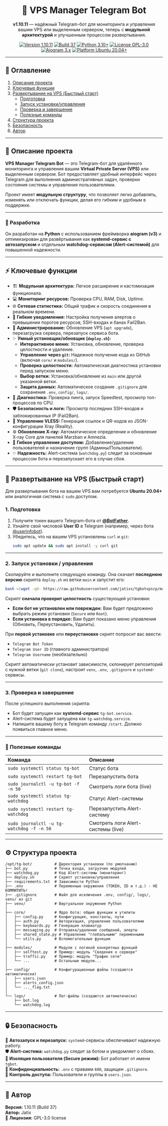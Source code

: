 <h1 align="center">🤖 VPS Manager Telegram Bot</h1>

<p align="center">
  <b >v1.10.11</b> — надёжный Telegram-бот для мониторинга и управления вашим VPS или выделенным сервером, теперь с <b>модульной архитектурой</b> и улучшенным процессом развертывания.
</p>

<p align="center">
  <a href="https://github.com/jatixs/tgbotvpscp/releases/latest"><img src="https://img.shields.io/badge/version-v1.10.11-blue?style=flat-square" alt="Version 1.10.11"/></a>
  <a href="https://github.com/jatixs/tgbotvpscp/blob/main/CHANGELOG.md"><img src="https://img.shields.io/badge/build-37-purple?style=flat-square" alt="Build 37"/></a>
  <a href="https://www.python.org/"><img src="https://img.shields.io/badge/python-3.10%2B-green?style=flat-square" alt="Python 3.10+"/></a>
  <a href="https://choosealicense.com/licenses/gpl-3.0/"><img src="https://img.shields.io/badge/license-GPL--3.0-lightgrey?style=flat-square" alt="License GPL-3.0"/></a>
  <a href="https://github.com/aiogram/aiogram"><img src="https://img.shields.io/badge/aiogram-3.x-orange?style=flat-square" alt="Aiogram 3.x"/></a>
  <a href="https://releases.ubuntu.com/focal/"><img src="https://img.shields.io/badge/platform-Ubuntu%2020.04%2B-important?style=flat-square" alt="Platform Ubuntu 20.04+"/></a>
</p>

---

## 📘 Оглавление
1. [Описание проекта](#-описание-проекта)
2. [Ключевые функции](#-ключевые-функции)
3. [Развертывание на VPS (Быстрый старт)](#-развертывание-на-vps-быстрый-старт)
   - [Подготовка](#1-подготовка)
   - [Запуск установки/управления](#2-запуск-установки--управления)
   - [Проверка и завершение](#3-проверка-и-завершение)
   - [Полезные команды](#-полезные-команды)
4. [Структура проекта](#️-структура-проекта)
5. [Безопасность](#-безопасность)
6. [Автор](#-автор)

---

## 🧩 Описание проекта

**VPS Manager Telegram Bot** — это Telegram-бот для удалённого мониторинга и управления вашим **Virtual Private Server (VPS)** или выделенным сервером. Бот предоставляет удобный интерфейс через Telegram для выполнения административных задач, проверки состояния системы и управления пользователями.

Проект имеет **модульную структуру**, что позволяет легко добавлять, изменять или отключать функции, делая его гибким и удобным в поддержке.

---

### 🐍 Разработка

Он разработан на **Python** с использованием фреймворка **aiogram (v3)** и оптимизирован для развёртывания как **systemd-сервис с автозапуском** и отдельным **watchdog-сервисом (Alert-системой)** для повышенной надежности.

---

## ⚡ Ключевые функции

* 🏗️ **Модульная архитектура:** Легкое расширение и кастомизация функционала.
* 💻 **Мониторинг ресурсов:** Проверка CPU, RAM, Disk, Uptime.
* 🌐 **Сетевая статистика:** Общий трафик и скорость соединения в реальном времени.
* 🔔 **Гибкие уведомления:** Настройка получения алертов о превышении порогов ресурсов, SSH-входах и банах Fail2Ban.
* 🧭 **Администрирование:** Обновление VPS (`apt upgrade`), перезагрузка сервера, перезапуск сервиса бота.
* ✨ **Умный установщик/обновщик (`deploy.sh`):**
    * **Интерактивное меню:** Установка, обновление, проверка целостности и удаление.
    * **Управление через `git`:** Надежное получение кода из GitHub (включая `core/` и `modules/`).
    * **Проверка целостности:** Автоматическая диагностика установки перед запуском меню.
    * **Выбор ветки:** Установка/обновление из `main` или другой указанной ветки.
    * **Защита данных:** Автоматическое создание `.gitignore` для сохранения `.env`, `config/`, `logs/`.
* 🚀 **Диагностика:** Проверка пинга, запуск Speedtest, просмотр топ-процессов по CPU.
* 🛡️ **Безопасность и логи:** Просмотр последних SSH-входов и заблокированных IP (Fail2Ban).
* 🔑 **Управление VLESS:** Генерация ссылок и QR-кодов из JSON-конфигурации Xray (Reality).
* ⚙️ **Обновление X-ray:** Автоматическое определение и обновление X-ray Core для панелей Marzban и Amnezia.
* 👥 **Гибкое управление доступом:** Добавление/удаление пользователей и назначение групп (Админы/Пользователи).
* ✨ **Надежность:** Alert-система (`watchdog.py`) следит за основным процессом бота и перезапускает его в случае сбоя.

---

## 🚀 Развертывание на VPS (Быстрый старт)

Для развертывания бота на вашем VPS вам потребуется **Ubuntu 20.04+** или аналогичная система с `sudo` доступом.

### 1. Подготовка

1.  Получите токен вашего Telegram-бота от **[@BotFather](https://t.me/BotFather)**.
2.  Узнайте свой числовой **User ID** в Telegram (например, через бота [@userinfobot](https://t.me/userinfobot)).
3.  Убедитесь, что на вашем VPS установлены `curl` и `git`:
    ```bash
    sudo apt update && sudo apt install -y curl git
    ```

---

### 2. Запуск установки / управления

Скопируйте и выполните следующую команду. Она скачает **последнюю версию** скрипта `deploy.sh` из ветки `main` и запустит его:

```bash
bash <(wget -qO- https://raw.githubusercontent.com/jatixs/tgbotvpscp/main/deploy.sh)
```

Скрипт **сначала проверит целостность** существующей установки:

* **Если бот не установлен или поврежден:** Вам будет предложено выбрать режим установки (`Secure` или `Root`).
* **Если установка в порядке:** Вам будет показано меню управления (Обновить, Переустановить, Удалить).

При **первой установке** или **переустановке** скрипт попросит вас ввести:

* `Telegram Bot Token`
* `Telegram User ID` (главного администратора)
* `Telegram Username` (необязательно)

Скрипт автоматически установит зависимости, склонирует репозиторий с нужной ветки (`git clone`), настроит `venv`, `.env`, `.gitignore` и `systemd`-сервисы.

---

### 3. Проверка и завершение

После успешного выполнения скрипта:

* Бот будет запущен как **systemd-сервис** `tg-bot.service`.
* Alert-система будет запущена как `tg-watchdog.service`.
* Напишите вашему боту в Telegram команду `/start`. Должно появиться главное меню.

---

### 🧰 Полезные команды

| Команда                               | Описание                        |
| :------------------------------------ | :------------------------------ |
| `sudo systemctl status tg-bot`        | Статус бота                     |
| `sudo systemctl restart tg-bot`       | Перезапустить бота              |
| `sudo journalctl -u tg-bot -f -n 50`    | Смотреть логи бота (live)       |
| `sudo systemctl status tg-watchdog`   | Статус Alert-системы            |
| `sudo systemctl restart tg-watchdog`  | Перезапустить Alert-систему     |
| `sudo journalctl -u tg-watchdog -f -n 50` | Смотреть логи Alert-системы (live) |

---

## ⚙️ Структура проекта

```
/opt/tg-bot/          # Директория установки (по умолчанию)
├── bot.py            # Точка входа, загрузчик модулей
├── watchdog.py       # Код Alert-системы (мониторинг)
├── deploy.sh         # Скрипт установки/управления
├── requirements.txt  # Зависимости Python
├── .env              # Переменные окружения (ТОКЕН, ID и т.д.) - НЕ КОММИТИТЬ!
├── .gitignore        # Файл для исключения .env, config/, logs/, venv/ из git
├── venv/             # Виртуальное окружение Python
│
├── core/             # Ядро бота: общие функции и утилиты
│   ├── config.py     # Конфигурация, константы, пути
│   ├── auth.py       # Авторизация, управление пользователями
│   ├── keyboards.py  # Генерация клавиатур
│   ├── messaging.py  # Отправка/удаление сообщений, алерты
│   ├── shared_state.py # Управление "глобальными" переменными
│   └── utils.py      # Вспомогательные функции
│
├── modules/          # Модули с логикой конкретных функций
│   ├── selftest.py   # Пример: модуль "Сведения о сервере"
│   ├── traffic.py    # Пример: модуль "Трафик сети"
│   └── ...           # Остальные модули...
│
├── config/           # Конфигурационные файлы (создаются автоматически)
│   ├── users.json
│   ├── alerts_config.json
│   └── ..._flag.txt
│
└── logs/             # Лог-файлы (создаются автоматически)
    ├── bot.log
    └── watchdog.log
```

---
## 🔒 Безопасность

🔄 **Автозапуск и перезапуск:** `systemd`-сервисы обеспечивают надежную работу. <br>
🛡️ **Alert-система:** `watchdog.py` следит за ботом и уведомляет о сбоях. <br>
👤 **Изоляция пользователя (Secure режим):** Бот работает от имени `tgbot`. <br>
🔐 **Конфиденциальность:** `.env` с правами `600`, защищен `.gitignore`. <br>
👮 **Контроль доступа:** Пользователи и группы в `users.json`. <br>

---

## 👤 Автор
**Версия:** 1.10.11 (Build 37) <br>
**Автор:** Jatix <br>
📜 **Лицензия:** GPL-3.0 license <br>